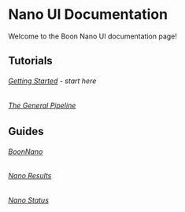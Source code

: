 # Nano UI Documentation

Welcome to the Boon Nano UI documentation page!

## Tutorials

###### [Getting Started](./Tutorials/Tutorial_Getting_Started.md) - _start here_

###### [The General Pipeline](./Tutorials/Tutorial_The_General_Pipeline.md)

## Guides

###### [BoonNano](./Guides/Guide_Boon_Nano.md)

###### [Nano Results](./Guides/Guide_Nano_Results.md)

###### [Nano Status](./Guides/Guide_Nano_Status.md)
